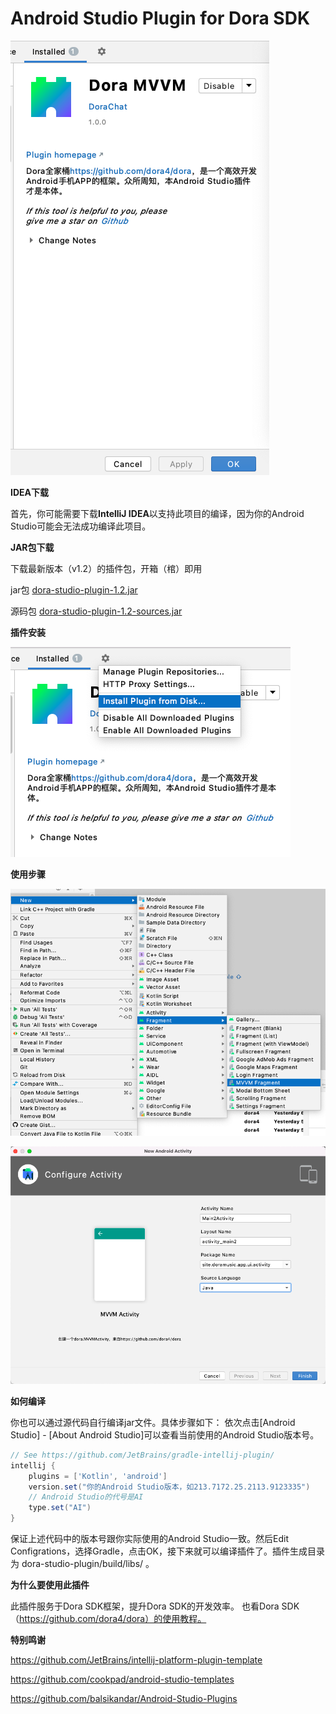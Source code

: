 # Android Studio Plugin for Dora SDK

![product](https://github.com/dora4/dora-studio-plugin/blob/main/art/product.png)

**IDEA下载**

首先，你可能需要下载**IntelliJ IDEA**以支持此项目的编译，因为你的Android Studio可能会无法成功编译此项目。

**JAR包下载**

下载最新版本（v1.2）的插件包，开箱（棺）即用

jar包
<a href='https://github.com/dora4/dora-studio-plugin/blob/main/art/dora-studio-plugin-1.1.jar'>dora-studio-plugin-1.2.jar</a>

源码包
<a href='https://github.com/dora4/dora-studio-plugin/blob/main/art/dora-studio-plugin-1.1-sources.jar'>dora-studio-plugin-1.2-sources.jar</a>

**插件安装**

![install-jar](https://github.com/dora4/dora-studio-plugin/blob/main/art/install-jar.png)

**使用步骤**

![step1](https://github.com/dora4/dora-studio-plugin/blob/main/art/step1.png)

![step2](https://github.com/dora4/dora-studio-plugin/blob/main/art/step2.png)

**如何编译**

你也可以通过源代码自行编译jar文件。具体步骤如下：
依次点击[Android Studio] - [About Android Studio]可以查看当前使用的Android Studio版本号。

```groovy
// See https://github.com/JetBrains/gradle-intellij-plugin/
intellij {
    plugins = ['Kotlin', 'android']
    version.set("你的Android Studio版本，如213.7172.25.2113.9123335")
    // Android Studio的代号是AI
    type.set("AI")
}
```
保证上述代码中的版本号跟你实际使用的Android Studio一致。然后Edit Configrations，选择Gradle，点击OK，接下来就可以编译插件了。插件生成目录为 dora-studio-plugin/build/libs/ 。

**为什么要使用此插件**

此插件服务于Dora SDK框架，提升Dora SDK的开发效率。
也看Dora SDK（https://github.com/dora4/dora）的使用教程。

**特别鸣谢**

https://github.com/JetBrains/intellij-platform-plugin-template

https://github.com/cookpad/android-studio-templates

https://github.com/balsikandar/Android-Studio-Plugins
